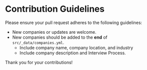# Contribution Guidelines

Please ensure your pull request adheres to the following guidelines:

* New companies or updates are welcome.
* New companies should be added to the __end__ of `src/_data/companies.yml`.
  * Include company name, company location, and industry
  * Include company description and Interview Process.

Thank you for your contributions!
